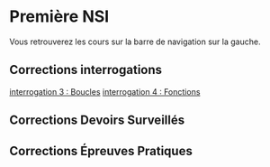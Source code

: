 # Première NSI

Vous retrouverez les cours sur la barre de navigation sur la gauche.

## Corrections interrogations

[interrogation 3 : Boucles](./0%20-%20Corrections_interrogations/trimestre_1/correction_interro_3.md)
[interrogation 4 : Fonctions](./0%20-%20Corrections_interrogations/trimestre_1/correction_interro_4.md)

## Corrections Devoirs Surveillés

## Corrections Épreuves Pratiques
